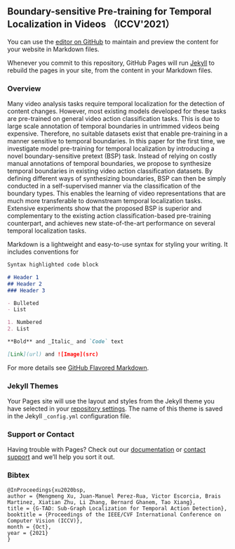 ## Boundary-sensitive Pre-training for Temporal Localization in Videos （ICCV'2021）
You can use the [editor on GitHub](https://github.com/frostinassiky/bsp/edit/gh-pages/index.md) to maintain and preview the content for your website in Markdown files.

Whenever you commit to this repository, GitHub Pages will run [Jekyll](https://jekyllrb.com/) to rebuild the pages in your site, from the content in your Markdown files.

### Overview

Many video analysis tasks require temporal localization for the detection of content changes. However, most existing models developed for these tasks are pre-trained on general video action classification tasks. This is due to large scale annotation of temporal boundaries in untrimmed videos being expensive. Therefore, no suitable datasets exist that enable pre-training in a manner sensitive to temporal boundaries. In this paper for the first time, we investigate model pre-training for temporal localization by introducing a novel boundary-sensitive pretext (BSP) task. Instead of relying on costly manual annotations of temporal boundaries, we propose to synthesize temporal boundaries in existing video action classification datasets. By defining different ways of synthesizing boundaries, BSP can then be simply conducted in a self-supervised manner via the classification of the boundary types. This enables the learning of video representations that are much more transferable to downstream temporal localization tasks. Extensive experiments show that the proposed BSP is superior and complementary to the existing action classification-based pre-training counterpart, and achieves new state-of-the-art performance on several temporal localization tasks.

Markdown is a lightweight and easy-to-use syntax for styling your writing. It includes conventions for

```markdown
Syntax highlighted code block

# Header 1
## Header 2
### Header 3

- Bulleted
- List

1. Numbered
2. List

**Bold** and _Italic_ and `Code` text

[Link](url) and ![Image](src)
```

For more details see [GitHub Flavored Markdown](https://guides.github.com/features/mastering-markdown/).

### Jekyll Themes

Your Pages site will use the layout and styles from the Jekyll theme you have selected in your [repository settings](https://github.com/frostinassiky/bsp/settings/pages). The name of this theme is saved in the Jekyll `_config.yml` configuration file.

### Support or Contact

Having trouble with Pages? Check out our [documentation](https://docs.github.com/categories/github-pages-basics/) or [contact support](https://support.github.com/contact) and we’ll help you sort it out.

### Bibtex
```
@InProceedings{xu2020bsp,
author = {Mengmeng Xu, Juan-Manuel Perez-Rua, Victor Escorcia, Brais Martinez, Xiatian Zhu, Li Zhang, Bernard Ghanem, Tao Xiang},
title = {G-TAD: Sub-Graph Localization for Temporal Action Detection},
booktitle = {Proceedings of the IEEE/CVF International Conference on Computer Vision (ICCV)},
month = {Oct},
year = {2021}
}
```
